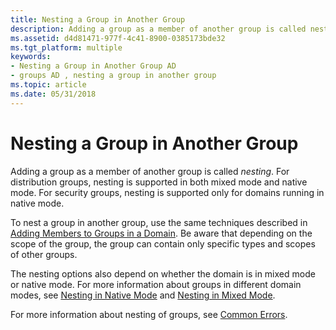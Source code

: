 ```yaml
---
title: Nesting a Group in Another Group
description: Adding a group as a member of another group is called nesting.
ms.assetid: d4d81471-977f-4c41-8900-0385173bde32
ms.tgt_platform: multiple
keywords:
- Nesting a Group in Another Group AD
- groups AD , nesting a group in another group
ms.topic: article
ms.date: 05/31/2018
---
```


# Nesting a Group in Another Group

Adding a group as a member of another group is called *nesting*. For distribution groups, nesting is supported in both mixed mode and native mode. For security groups, nesting is supported only for domains running in native mode.

To nest a group in another group, use the same techniques described in [Adding Members to Groups in a Domain](adding-members-to-groups-in-a-domain.md). Be aware that depending on the scope of the group, the group can contain only specific types and scopes of other groups.

The nesting options also depend on whether the domain is in mixed mode or native mode. For more information about groups in different domain modes, see [Nesting in Native Mode](nesting-in-native-mode.md) and [Nesting in Mixed Mode](nesting-in-mixed-mode.md).

For more information about nesting of groups, see [Common Errors](common-errors.md).

 

 




